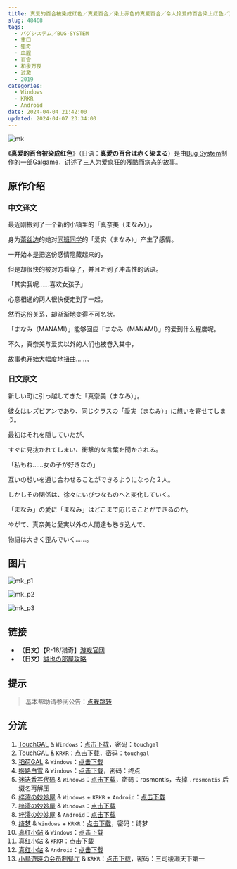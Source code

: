 ```yaml
---
title: 真爱的百合被染成红色／真爱百合／染上赤色的真爱百合／令人怜爱的百合染上红色／真愛の百合は赤く染まる
slug: 48468
tags:
  - バグシステム／BUG-SYSTEM
  - 重口
  - 猎奇
  - 血腥
  - 百合
  - 和泉万夜
  - 过激
  - 2019
categories:
  - Windows
  - KRKR
  - Android
date: 2024-04-04 21:42:00
updated: 2024-04-07 23:34:00
---
```


![mk](https://static.saop.cc/vns/img/mk.webp)

《**真爱的百合被染成红色**》（日语：**真愛の百合は赤く染まる**）是由[Bug System](https://zh.moegirl.org.cn/Bug_System)制作的一部[Galgame](https://zh.moegirl.org.cn/Galgame)，讲述了三人为爱疯狂的残酷而病态的故事。

<!--more-->

## 原作介绍

### 中文译文

最近刚搬到了一个新的小镇里的「真奈美（まなみ）」，

身为[蕾丝边](https://zh.moegirl.org.cn/百合(萌属性))的她对[同班同学](https://zh.moegirl.org.cn/同班同学)的「爱实（まなみ）」产生了感情。

一开始本是把这份感情隐藏起来的，

但是却很快的被对方看穿了，并且听到了冲击性的话语。

「其实我呢……喜欢女孩子」

心意相通的两人很快便走到了一起。

然而这份关系，却渐渐地变得不可名状。

「まなみ（MANAMI）」能够回应「まなみ（MANAMI）」的爱到什么程度呢。

不久，真奈美与爱实以外的人们也被卷入其中，

故事也开始大幅度地[扭曲](https://zh.moegirl.org.cn/扭曲)……。

### 日文原文

新しい町に引っ越してきた「真奈美（まなみ）」。

彼女はレズビアンであり、同じクラスの「愛実（まなみ）」に想いを寄せてしまう。

最初はそれを隠していたが、

すぐに見抜かれてしまい、衝撃的な言葉を聞かされる。

「私もね……女の子が好きなの」

互いの想いを通じ合わせることができるようになった２人。

しかしその関係は、徐々にいびつなものへと変化していく。

「まなみ」の愛に「まなみ」はどこまで応じることができるのか。

やがて、真奈美と愛実以外の人間達も巻き込んで、

物語は大きく歪んでいく……。

## 图片

![mk_p1](https://static.saop.cc/vns/img/mk_p1.webp)

![mk_p2](https://static.saop.cc/vns/img/mk_p2.webp)

![mk_p3](https://static.saop.cc/vns/img/mk_p3.webp)

## 链接

- **（日文）**【R-18/猎奇】[游戏官网](http://bug-system.com/product/04_mk/)
- **（日文）**[誠也の部屋攻略](https://seiya-saiga.com/game/bugsystem/manakashi.html)

## 提示

> 基本帮助请参阅公告：[点我跳转](/)

## 分流

1. [TouchGAL](https://www.touchgal.us/) & `Windows`：[点击下载](https://pan.touchgal.net/s/7NxxTX)，密码：`touchgal`
2. [TouchGAL](https://www.touchgal.us/) & `KRKR`：[点击下载](https://pan.touchgal.net/s/GjQ8cX)，密码：`touchgal`
3. [稻荷GAL](https://inarigal.com/) & `Windows`：[点击下载](https://alpha.zrflie3.pw/PC-2/CLEAR%20RAVE/BUG%20SYSTEM/%E7%9C%9F%E7%88%B1%E7%9A%84%E7%99%BE%E5%90%88%E8%A2%AB%E6%9F%93%E6%88%90%E7%BA%A2%E8%89%B2.7z)
4. [姬路白雪](https://pan.jlbx.xyz/) & `Windows`：[点击下载](https://pan.jlbx.xyz/?s=%E7%9C%9F%E7%88%B1%E7%99%BE%E5%90%88)，密码：终点
5. [迷迭香写代码](https://rosmontis.com/) & `Windows`：[点击下载](https://drive.rosmontis.com/s/2QZSD)，密码：rosmontis，去掉 `.rosmontis` 后缀名再解压
6. [梓澪の妙妙屋](https://zi0.cc/) & `Windows` + `KRKR` + `Android`：[点击下载](https://zi0.cc/,%E3%80%90ADV-%E5%86%92%E9%99%A9%E6%B8%B8%E6%88%8F%E3%80%91/%E3%80%90PC+%E5%AE%89%E5%8D%93%E3%80%91%E6%9F%93%E6%88%90%E7%BA%A2%E8%89%B2%E7%9A%84%E7%9C%9F%E7%88%B1%E7%99%BE%E5%90%88?from=search)
7. [梓澪の妙妙屋](https://zi0.cc/) & `Windows`：[点击下载](https://zi0.cc/.%E3%80%90%E5%A4%8F%E9%A3%8E%E3%80%91/.%E3%80%90%E5%A4%8F%E9%A3%8E-2%E3%80%91/.%E5%85%B6%E4%BB%96/BUG_SYSTEM04%E7%9C%9F%E7%88%B1%E7%9A%84%E7%99%BE%E5%90%88%E8%A2%AB%E6%9F%93%E6%88%90%E7%BA%A2%E8%89%B2%E6%9F%93%E6%88%90%E7%BA%A2%E8%89%B2%E7%9A%84%E7%9C%9F%E7%88%B1%E7%99%BE%E5%90%88%E7%9C%9F%E6%84%9B%E3%81%AE%E7%99%BE%E5%90%88%E3%81%AF%E8%B5%A4%E3%81%8F%E6%9F%93%E3%81%BE%E3%82%8B.rar?from=search)
8. [梓澪の妙妙屋](https://zi0.cc/) & `Android`：[点击下载](https://zi0.cc/d/%60%E3%80%90%E5%BD%92%20%E6%A1%A3%E3%80%91/%E3%80%90%E5%AE%89%E5%8D%93%E5%90%88%E9%9B%86%E3%80%91/004/%E6%AD%BB%E6%A3%BA2-%E7%9C%9F%E7%88%B1%E7%9A%84%E7%99%BE%E5%90%88%E8%A2%AB%E6%9F%93%E6%88%90%E7%BA%A2%E8%89%B2.apk?sign=QOJIafk5P7QPwrXLF1Ch0FOPub79L1i2v1vLePaMEVE=:0)
9. [绮梦](https://acgs.eu.org/) & `Windows` + `KRKR`：[点击下载](https://acgs.eu.org/down_html/?url=game/%E7%9C%9F%E7%88%B1%E7%9A%84%E7%99%BE%E5%90%88%E8%A2%AB%E6%9F%93%E6%88%90%E7%BA%A2%E8%89%B2&name=%E7%9C%9F%E7%88%B1%E7%9A%84%E7%99%BE%E5%90%88%E8%A2%AB%E6%9F%93%E6%88%90%E7%BA%A2%E8%89%B2)，密码：绮梦
10. [真红小站](https://www.shinnku.com/) & `Windows`：[点击下载](https://www.shinnku.com/api/download/0/win/%E6%9F%93%E6%88%90%E7%BA%A2%E8%89%B2%E7%9A%84%E7%9C%9F%E7%88%B1%E7%99%BE%E5%90%88-%E7%9C%9F%E7%88%B1%E3%81%AE%E7%99%BE%E5%90%88%E3%81%AF%E8%B5%A4%E3%81%8F%E6%9F%93%E3%81%BE%E3%82%8B.7z)
11. [真红小站](https://www.shinnku.com/) & `KRKR`：[点击下载](https://www.shinnku.com/api/download/0/krkr/%E6%9F%93%E6%88%90%E7%BA%A2%E8%89%B2%E7%9A%84%E7%9C%9F%E7%88%B1%E7%99%BE%E5%90%88-%E7%9C%9F%E7%88%B1%E3%81%AE%E7%99%BE%E5%90%88%E3%81%AF%E8%B5%A4%E3%81%8F%E6%9F%93%E3%81%BE%E3%82%8B.7z)
12. [真红小站](https://www.shinnku.com/) & `Android`：[点击下载](https://www.shinnku.com/api/download/0/apk/%E5%86%B7%E7%8B%90/1500-2000/1535-%E6%AD%BB%E6%A3%BA2-%E7%9C%9F%E7%88%B1%E7%9A%84%E7%99%BE%E5%90%88%E8%A2%AB%E6%9F%93%E6%88%90%E7%BA%A2%E8%89%B2.apk)
13. [小鳥遊暁の会员制餐厅](https://t-satoru.top/) & `KRKR`：[点击下载](https://pan.t-satoru.top/d/ode5/Galgames/%E3%80%90%E8%87%AA%E5%B0%81%E5%8C%85%E3%80%91%E5%8E%9F%E5%88%9B%E4%BD%9C%E5%93%81/%E7%9C%9F%E7%88%B1%E7%99%BE%E5%90%88/KR_%E7%9C%9F%E7%99%BE%E6%B1%89%E5%8C%96%E7%BB%84_%E7%9C%9F%E7%88%B1%E7%9A%84%E7%99%BE%E5%90%88%E8%A2%AB%E6%9F%93%E6%88%90%E7%BA%A2%E8%89%B2_od.rar)，密码：三司绫濑天下第一
